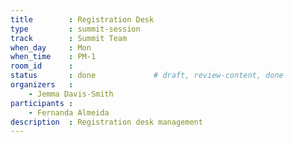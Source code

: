 ```yaml
---
title        : Registration Desk
type         : summit-session
track        : Summit Team
when_day     : Mon
when_time    : PM-1
room_id      :
status       : done             # draft, review-content, done
organizers   :
    - Jemma Davis-Smith
participants :
    - Fernanda Almeida
description  : Registration desk management
---
```


